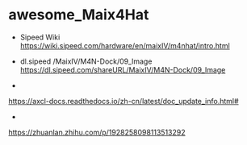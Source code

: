 # awesome_Maix4Hat



 - Sipeed Wiki 
 https://wiki.sipeed.com/hardware/en/maixIV/m4nhat/intro.html

- dl.sipeed /MaixIV/M4N-Dock/09_Image
https://dl.sipeed.com/shareURL/MaixIV/M4N-Dock/09_Image

- 
 https://axcl-docs.readthedocs.io/zh-cn/latest/doc_update_info.html#

- 
 https://zhuanlan.zhihu.com/p/1928258098113513292

